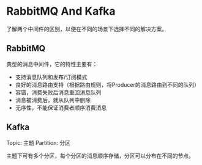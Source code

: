 # RabbitMQ And Kafka

了解两个中间件的区别，以便在不同的场景下选择不同的解决方案。

## RabbitMQ

典型的消息中间件，它的特性主要有：
+ 支持消息队列和发布/订阅模式
+ 良好的消息路由支持（根据路由规则，将Producer的消息路由到不同的队列）
+ 容错，消费失败后消息重回消息队列
+ 消息被消费后，就从队列中删除
+ 无序性，不能保证消费者顺序消费消息

## Kafka

Topic: 主题
Partition: 分区

主题下可有多个分区，每个分区的消息顺序存储，分区可以分布在不同的节点。

